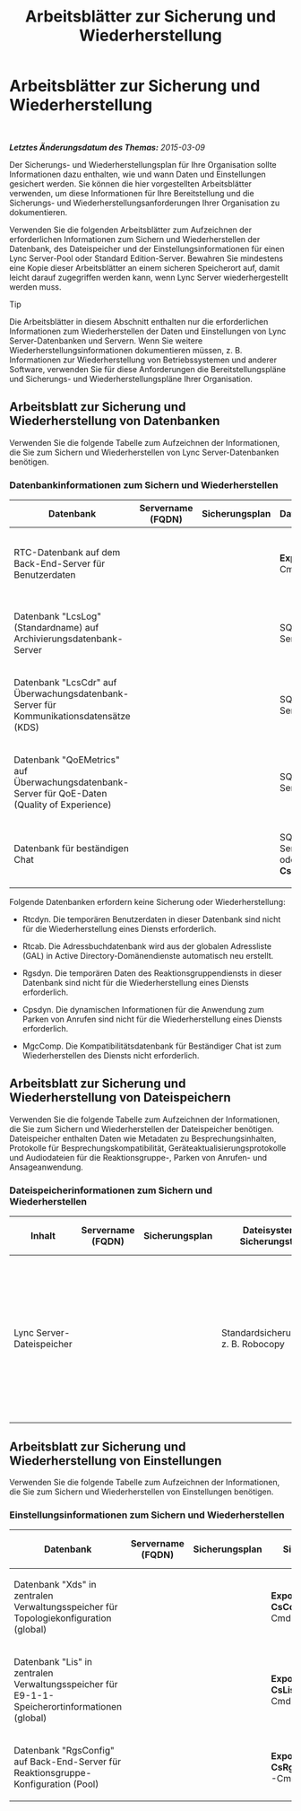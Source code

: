 ﻿---
title: Arbeitsblätter zur Sicherung und Wiederherstellung
TOCTitle: Arbeitsblätter zur Sicherung und Wiederherstellung
ms:assetid: 26c78155-0306-41ac-845b-7ad58000a1d6
ms:mtpsurl: https://technet.microsoft.com/de-de/library/Hh202169(v=OCS.15)
ms:contentKeyID: 52056308
ms.date: 05/19/2016
mtps_version: v=OCS.15
ms.translationtype: HT
---

# Arbeitsblätter zur Sicherung und Wiederherstellung

 

_**Letztes Änderungsdatum des Themas:** 2015-03-09_

Der Sicherungs- und Wiederherstellungsplan für Ihre Organisation sollte Informationen dazu enthalten, wie und wann Daten und Einstellungen gesichert werden. Sie können die hier vorgestellten Arbeitsblätter verwenden, um diese Informationen für Ihre Bereitstellung und die Sicherungs- und Wiederherstellungsanforderungen Ihrer Organisation zu dokumentieren.

Verwenden Sie die folgenden Arbeitsblätter zum Aufzeichnen der erforderlichen Informationen zum Sichern und Wiederherstellen der Datenbank, des Dateispeicher und der Einstellungsinformationen für einen Lync Server-Pool oder Standard Edition-Server. Bewahren Sie mindestens eine Kopie dieser Arbeitsblätter an einem sicheren Speicherort auf, damit leicht darauf zugegriffen werden kann, wenn Lync Server wiederhergestellt werden muss.


> [!TIP]
> Die Arbeitsblätter in diesem Abschnitt enthalten nur die erforderlichen Informationen zum Wiederherstellen der Daten und Einstellungen von Lync Server-Datenbanken und Servern. Wenn Sie weitere Wiederherstellungsinformationen dokumentieren müssen, z.&nbsp;B. Informationen zur Wiederherstellung von Betriebssystemen und anderer Software, verwenden Sie für diese Anforderungen die Bereitstellungspläne und Sicherungs- und Wiederherstellungspläne Ihrer Organisation.



## Arbeitsblatt zur Sicherung und Wiederherstellung von Datenbanken

Verwenden Sie die folgende Tabelle zum Aufzeichnen der Informationen, die Sie zum Sichern und Wiederherstellen von Lync Server-Datenbanken benötigen.

### Datenbankinformationen zum Sichern und Wiederherstellen

<table style="width:100%;">
<colgroup>
<col style="width: 14%" />
<col style="width: 14%" />
<col style="width: 14%" />
<col style="width: 14%" />
<col style="width: 14%" />
<col style="width: 14%" />
<col style="width: 14%" />
</colgroup>
<thead>
<tr class="header">
<th>Datenbank</th>
<th>Servername (FQDN)</th>
<th>Sicherungsplan</th>
<th>Datenbanksicherungstool</th>
<th>Sicherungssatz</th>
<th>Datensicherungsziel</th>
<th>Hinweise</th>
</tr>
</thead>
<tbody>
<tr class="odd">
<td><p>RTC-Datenbank auf dem Back-End-Server für Benutzerdaten</p></td>
<td><p>                    </p></td>
<td><p>                    </p></td>
<td><p><strong>Export-CsUserData</strong>-Cmdlet</p></td>
<td><p>Name:</p>
<p>Ablauf:</p>
<p>                   </p></td>
<td><p>                    </p></td>
<td><p> </p></td>
</tr>
<tr class="even">
<td><p>Datenbank &quot;LcsLog&quot; (Standardname) auf Archivierungsdatenbank-Server</p></td>
<td><p> </p></td>
<td><p> </p></td>
<td><p>SQL-Serververwaltungstool</p></td>
<td><p>Name:</p>
<p>Ablauf:</p></td>
<td><p> </p></td>
<td><p> </p></td>
</tr>
<tr class="odd">
<td><p>Datenbank &quot;LcsCdr&quot; auf Überwachungsdatenbank-Server für Kommunikationsdatensätze (KDS)</p></td>
<td><p> </p></td>
<td><p> </p></td>
<td><p>SQL-Serververwaltungstool</p></td>
<td><p>Name:</p>
<p>Ablauf:</p></td>
<td><p> </p></td>
<td><p> </p></td>
</tr>
<tr class="even">
<td><p>Datenbank &quot;QoEMetrics&quot; auf Überwachungsdatenbank-Server für QoE-Daten (Quality of Experience)</p></td>
<td><p> </p></td>
<td><p> </p></td>
<td><p>SQL-Serververwaltungstool</p></td>
<td><p>Name:</p>
<p>Ablauf:</p></td>
<td><p> </p></td>
<td><p> </p></td>
</tr>
<tr class="odd">
<td><p>Datenbank für beständigen Chat</p></td>
<td><p></p></td>
<td><p></p></td>
<td><p>SQL-Serververwaltungstool oder das Cmdlet <strong>Export-CsPersistentChatData</strong></p></td>
<td><p>Name:</p>
<p>Ablauf:</p></td>
<td><p></p></td>
<td><p></p></td>
</tr>
</tbody>
</table>


Folgende Datenbanken erfordern keine Sicherung oder Wiederherstellung:

  - Rtcdyn. Die temporären Benutzerdaten in dieser Datenbank sind nicht für die Wiederherstellung eines Diensts erforderlich.

  - Rtcab. Die Adressbuchdatenbank wird aus der globalen Adressliste (GAL) in Active Directory-Domänendienste automatisch neu erstellt.

  - Rgsdyn. Die temporären Daten des Reaktionsgruppendiensts in dieser Datenbank sind nicht für die Wiederherstellung eines Diensts erforderlich.

  - Cpsdyn. Die dynamischen Informationen für die Anwendung zum Parken von Anrufen sind nicht für die Wiederherstellung eines Diensts erforderlich.

  - MgcComp. Die Kompatibilitätsdatenbank für Beständiger Chat ist zum Wiederherstellen des Diensts nicht erforderlich.

## Arbeitsblatt zur Sicherung und Wiederherstellung von Dateispeichern

Verwenden Sie die folgende Tabelle zum Aufzeichnen der Informationen, die Sie zum Sichern und Wiederherstellen der Dateispeicher benötigen. Dateispeicher enthalten Daten wie Metadaten zu Besprechungsinhalten, Protokolle für Besprechungskompatibilität, Geräteaktualisierungsprotokolle und Audiodateien für die Reaktionsgruppe-, Parken von Anrufen- und Ansageanwendung.

### Dateispeicherinformationen zum Sichern und Wiederherstellen

<table style="width:100%;">
<colgroup>
<col style="width: 14%" />
<col style="width: 14%" />
<col style="width: 14%" />
<col style="width: 14%" />
<col style="width: 14%" />
<col style="width: 14%" />
<col style="width: 14%" />
</colgroup>
<thead>
<tr class="header">
<th>Inhalt</th>
<th>Servername (FQDN)</th>
<th>Sicherungsplan</th>
<th>Dateisystem-Sicherungstool</th>
<th>zu sichernde Dateifreigabe *</th>
<th>Datensicherungsziel</th>
<th>Hinweise</th>
</tr>
</thead>
<tbody>
<tr class="odd">
<td><p>Lync Server-Dateispeicher</p></td>
<td><p></p></td>
<td><p></p></td>
<td><p>Standardsicherungstool, z. B. Robocopy</p></td>
<td><p>Auf dem Dateiserver für die Enterprise Edition. Standardmäßig auf der Standard Edition für die Bereitstellung der Standard Edition. In der Regel eine pro Website.</p></td>
<td><p></p></td>
<td><p>Dateien mit dem Namen <strong>Meeting.Active</strong> sollten nicht gesichert werden. Diese Dateien sind während Besprechungen in Gebrauch und daher gesperrt.</p></td>
</tr>
</tbody>
</table>


## Arbeitsblatt zur Sicherung und Wiederherstellung von Einstellungen

Verwenden Sie die folgende Tabelle zum Aufzeichnen der Informationen, die Sie zum Sichern und Wiederherstellen von Einstellungen benötigen.

### Einstellungsinformationen zum Sichern und Wiederherstellen

<table style="width:100%;">
<colgroup>
<col style="width: 14%" />
<col style="width: 14%" />
<col style="width: 14%" />
<col style="width: 14%" />
<col style="width: 14%" />
<col style="width: 14%" />
<col style="width: 14%" />
</colgroup>
<thead>
<tr class="header">
<th>Datenbank</th>
<th>Servername (FQDN)</th>
<th>Sicherungsplan</th>
<th>Sicherungstool</th>
<th>Name der Konfigurationsdatei (.xml)</th>
<th>Sicherungsspeicherort</th>
<th>Hinweise</th>
</tr>
</thead>
<tbody>
<tr class="odd">
<td><p>Datenbank &quot;Xds&quot; in zentralen Verwaltungsspeicher für Topologiekonfiguration (global)</p></td>
<td><p>                    </p></td>
<td><p>                    </p></td>
<td><p><strong>Export-CsConfiguration</strong>-Cmdlet</p></td>
<td><p>                   </p></td>
<td><p>                    </p></td>
<td><p>                   </p></td>
</tr>
<tr class="even">
<td><p>Datenbank &quot;Lis&quot; in zentralen Verwaltungsspeicher für E9-1-1-Speicherortinformationen (global)</p></td>
<td><p> </p></td>
<td><p> </p></td>
<td><p><strong>Export-CsLisConfiguration</strong>-Cmdlet</p></td>
<td><p></p></td>
<td><p> </p></td>
<td><p>                    </p></td>
</tr>
<tr class="odd">
<td><p>Datenbank &quot;RgsConfig&quot; auf Back-End-Server für Reaktionsgruppe-Konfiguration (Pool)</p></td>
<td><p> </p></td>
<td><p> </p></td>
<td><p><strong>Export-CsRgsConfiguration</strong> -Cmdlet</p></td>
<td><p></p></td>
<td><p> </p></td>
<td><p>                    </p></td>
</tr>
</tbody>
</table>

